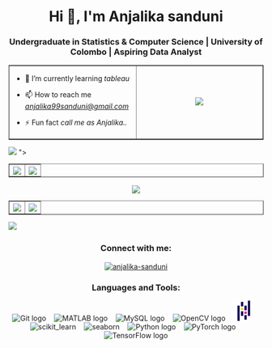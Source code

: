 <h1 align="center">Hi 👋, I'm Anjalika sanduni</h1>
<h3 align="center">Undergraduate in Statistics & Computer Science | University of Colombo | Aspiring Data Analyst</h3>


<table align="justify" border="none">
<tr border="none">
<td width="50%" align="left">
  
- 🌱 I’m currently learning *tableau*

- 📫 How to reach me *anjalika99sanduni@gmail.com*

- ⚡ Fun fact *call me as Anjalika..*
</td>
<td width="50%" align="center">

<img  src = "(https://github.com/anjalika99sanduni/anjalika99sanduni/blob/main/Black%20%26%20White%20Modern%20Minimalist%20Data%20Analyst%20LinkedIn%20Banner.png)" width = 500px>
  
  </td>
</tr>
</table>

<img src="(https://github.com/anjalika99sanduni/anjalika99sanduni/blob/main/Black%20%26%20White%20Modern%20Minimalist%20Data%20Analyst%20LinkedIn%20Banner.png)" width = 500px>
">


<p align="center">
<table align="center" border="none">
<tr border="none">
<td width="50%" align="center">
  
<img align="center" src="http://github-profile-summary-cards.vercel.app/api/cards/stats?username=anjalika99sanduni&theme=solarized_dark" height="180em" />

</td>
<td width="50%" align="center">
<img align="center" src="http://github-profile-summary-cards.vercel.app/api/cards/productive-time?username=anjalika99sanduni&theme=solarized_dark&v=1" height="180em" />

  
  </td>
</tr>
</table>

  <p align="center">
    <img align="center" src="http://github-profile-summary-cards.vercel.app/api/cards/profile-details?username=anjalika99sanduni&theme=solarized_dark" height="180em"/><br>

  </p>

<table align="center" border="none">
<tr border="none">
<td width="50%" align="center">
          <img align="center" src="http://github-profile-summary-cards.vercel.app/api/cards/repos-per-language?username=anjalika99sanduni&theme=solarized_dark" height="180em" />

  

</td>
<td width="50%" align="center">
    <img align="center" src="http://github-profile-summary-cards.vercel.app/api/cards/most-commit-language?username=anjalika99sanduni&theme=solarized_dark" height="180em" />


  
  </td>
</tr>
</table>

<img src="https://user-images.githubusercontent.com/73097560/115834477-dbab4500-a447-11eb-908a-139a6edaec5c.gif">

<h3 align="center">Connect with me:</h3>
<p align="center">
<a href="[https://linkedin.com/in/ashini-madeesha](https://www.linkedin.com/in/anjalika-sanduni-46737a309/)" target="blank"><img align="center" src="https://raw.githubusercontent.com/rahuldkjain/github-profile-readme-generator/master/src/images/icons/Social/linked-in-alt.svg" alt="anjalika-sanduni" height="30" width="40" /></a>
</p>

<h3 align="center">Languages and Tools:</h3>
<p align="center">
  <img src="https://skillicons.dev/icons?i=git" height="40" alt="Git logo"/>
  <img width="8"/>
  <img src="https://skillicons.dev/icons?i=matlab" height="40" alt="MATLAB logo"/>
  <img width="8"/>
  <img src="https://skillicons.dev/icons?i=mysql" height="40" alt="MySQL logo"/>
  <img width="8"/>
  <img src="https://skillicons.dev/icons?i=opencv" height="40" alt="OpenCV logo"/>
  <img width="8"/>
  <img src="https://raw.githubusercontent.com/devicons/devicon/2ae2a900d2f041da66e950e4d48052658d850630/icons/pandas/pandas-original.svg" alt="pandas" width="40" height="40"/>
  <img width="8"/>
  <img src="https://upload.wikimedia.org/wikipedia/commons/0/05/Scikit_learn_logo_small.svg" alt="scikit_learn" width="40" height="40"/>
  <img width="8"/>
  <img src="https://seaborn.pydata.org/_images/logo-mark-lightbg.svg" alt="seaborn" width="40" height="40"/>
  <img width="8"/>
  <img src="https://skillicons.dev/icons?i=python" height="40" alt="Python logo"/>
  <img width="8"/>
  <img src="https://skillicons.dev/icons?i=pytorch" height="40" alt="PyTorch logo"/>
  <img width="8"/>
  <img src="https://skillicons.dev/icons?i=tensorflow" height="40" alt="TensorFlow logo"/>
</p>
